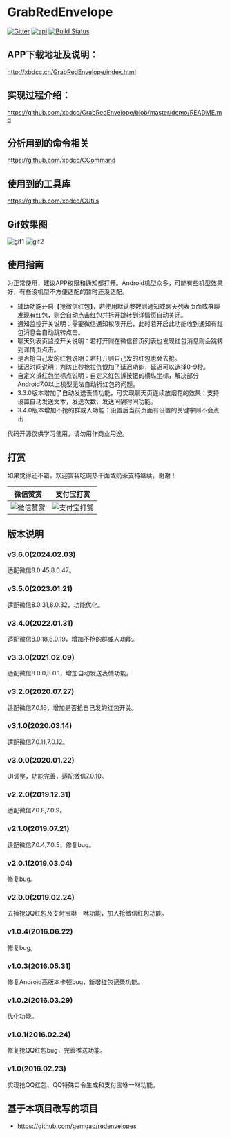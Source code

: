# GrabRedEnvelope
[![Gitter](https://badges.gitter.im/xbdcc/GrabRedEnvelope.svg)](https://gitter.im/xbdcc/GrabRedEnvelope?utm_source=badge&utm_medium=badge&utm_campaign=pr-badge)
[![api](https://img.shields.io/badge/API-18+-brightgreen.svg)](https://android-arsenal.com/api?level=19)
[![Build Status](https://travis-ci.org/xbdcc/GrabRedEnvelope.svg?branch=master)](https://travis-ci.org/xbdcc/GrabRedEnvelope)

## APP下载地址及说明：
http://xbdcc.cn/GrabRedEnvelope/index.html

## 实现过程介绍：
https://github.com/xbdcc/GrabRedEnvelope/blob/master/demo/README.md

## 分析用到的命令相关
https://github.com/xbdcc/CCommand

## 使用到的工具库
https://github.com/xbdcc/CUtils


## Gif效果图
![gif1](http://xbdcc.cn/image/GrabRedEnvelope/records/record1.gif)
![gif2](http://xbdcc.cn/image/GrabRedEnvelope/records/record2.gif)

## 使用指南
为正常使用，建议APP权限和通知都打开。Android机型众多，可能有些机型效果好，有些没机型不方便适配的暂时还没适配。
- 辅助功能开启【抢微信红包】，若使用默认参数则通知或聊天列表页面或群聊发现有红包，则会自动点击红包并拆开跳转到详情页自动关闭。
- 通知监控开关说明：需要微信通知权限开启，此时若开启此功能收到通知有红包消息会自动跳转点击。
- 聊天列表页监控开关说明：若打开则在微信首页列表也发现红包消息则会跳转到详情页点击。
- 是否抢自己发的红包说明：若打开则自己发的红包也会去抢。
- 延迟时间说明：为防止秒抢拉仇恨加了延迟功能，延迟可以选择0-9秒。
- 自定义拆红包坐标点说明：自定义红包拆按钮的横纵坐标，解决部分Android7.0以上机型无法自动拆红包的问题。
- 3.3.0版本增加了自动发送表情功能，可实现聊天页连续放烟花的效果：支持设置自动发送文本，发送次数，发送间隔时间功能。
- 3.4.0版本增加不抢的群或人功能：设置后当前页面有设置的关键字则不会点击

代码开源仅供学习使用，请勿用作商业用途。



## 打赏
<!--
<table>
    <tr>
        <td>
            <img src="http://xbdcc.cn/image/GrabRedEnvelope/wechat_reward.jpg" height="300"/>
        </td>
        <td>
            <img src="http://xbdcc.cn/image/GrabRedEnvelope/alipay.jpg" height="300"/>
        </td>
    </tr>
</table>
-->

如果觉得还不错，欢迎赏我吃碗热干面或奶茶支持继续，谢谢！

|微信赞赏|支付宝打赏|
|:-:|:-:|
|![微信赞赏](http://xbdcc.cn/image/GrabRedEnvelope/wechat_reward.jpg)|![支付宝打赏](http://xbdcc.cn/image/GrabRedEnvelope/alipay.jpg)|


## 版本说明
### v3.6.0(2024.02.03)
适配微信8.0.45,8.0.47。
### v3.5.0(2023.01.21)
适配微信8.0.31,8.0.32，功能优化。
### v3.4.0(2022.01.31)
适配微信8.0.18,8.0.19，增加不抢的群或人功能。
### v3.3.0(2021.02.09)
适配微信8.0.0,8.0.1，增加自动发送表情功能。
### v3.2.0(2020.07.27)
适配微信7.0.16，增加是否抢自己发的红包开关。
### v3.1.0(2020.03.14)
适配微信7.0.11,7.0.12。
### v3.0.0(2020.01.22)
UI调整，功能完善，适配微信7.0.10。
### v2.2.0(2019.12.31)
适配微信7.0.8,7.0.9。
### v2.1.0(2019.07.21)
适配微信7.0.4,7.0.5，修复bug。
### v2.0.1(2019.03.04)
修复bug。
### v2.0.0(2019.02.24)
去掉抢QQ红包及支付宝咻一咻功能，加入抢微信红包功能。
### v1.0.4(2016.06.22)
修复bug。
### v1.0.3(2016.05.31)
修复Android高版本卡顿bug，新增红包记录功能。
### v1.0.2(2016.03.29)
优化功能。
### v1.0.1(2016.02.24)
修复抢QQ红包bug，完善推送功能。
### v1.0(2016.02.23)
实现抢QQ红包、QQ特殊口令生成和支付宝咻一咻功能。

## 基于本项目改写的项目
- https://github.com/gemgao/redenvelopes